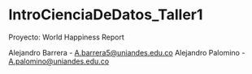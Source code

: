 # IntroCienciaDeDatos_Taller1

Proyecto: World Happiness Report 

Alejandro Barrera - A.barrera5@uniandes.edu.co
Alejandro Palomino - A.palomino@uniandes.edu.co
